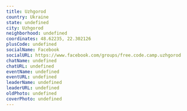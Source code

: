 ```yaml
---
title: Uzhgorod
country: Ukraine
state: undefined
city: Uzhgorod
neighborhood: undefined
coordinates: 48.62235, 22.302126
plusCode: undefined
socialName: Facebook
socialURL: https://www.facebook.com/groups/free.code.camp.uzhgorod
chatName: undefined
chatURL: undefined
eventName: undefined
eventURL: undefined
leaderName: undefined
leaderURL: undefined
oldPhoto: undefined
coverPhoto: undefined
---
```

